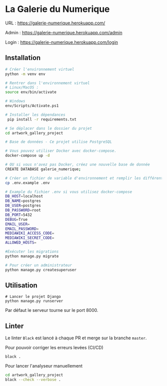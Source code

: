# La Galerie du Numerique

URL : https://galerie-numerique.herokuapp.com/

Admin : https://galerie-numerique.herokuapp.com/admin

Login : https://galerie-numerique.herokuapp.com/login


## Installation

```sh
# Créer l'environnement virtuel
python -m venv env

# Rentrer dans l'environnement virtuel
# Linux/MacOS :
source env/bin/activate

# Windows
env/Scripts/Activate.ps1

# Installer les dépendances
 pip install -r requirements.txt

# Se déplacer dans le dossier du projet
cd artwork_gallery_project

# Base de données - Ce projet utilise PostgreSQL

# Vous pouvez utiliser Docker avec docker-compose.
docker-compose up -d

# OU si vous n'avez pas Docker, créez une nouvelle base de donnée
CREATE DATABASE galerie_numerique; 

# Créer un fichier de variable d'environnement et remplir les différentes valeurs en fonction de vos réglages
cp .env.example .env

# Example du fichier .env si vous utilisez docker-compose
DB_HOST=localhost  
DB_NAME=postgres  
DB_USER=postgres  
DB_PASSWORD=root  
DB_PORT=5432  
DEBUG=True
EMAIL_USER=
EMAIL_PASSWORD=
MEDIAWIKI_ACCESS_CODE=
MEDIAWIKI_SECRET_CODE=
ALLOWED_HOSTS=

#Exécuter les migrations
python manage.py migrate 

# Pour créer un administrateur
python manage.py createsuperuser 
```

## Utilisation
```
# Lancer le projet Django
python manage.py runserver 
```

Par défaut le serveur tourne sur le port 8000.


## Linter

Le linter ``Black`` est lancé à chaque PR et merge sur la branche `master`.

Pour pouvoir corriger les erreurs levées (CI/CD)

``` 
black .
```

Pour lancer l'analyseur manuellement
```sh
cd artwork_gallery_project 
black --check --verbose .
```
